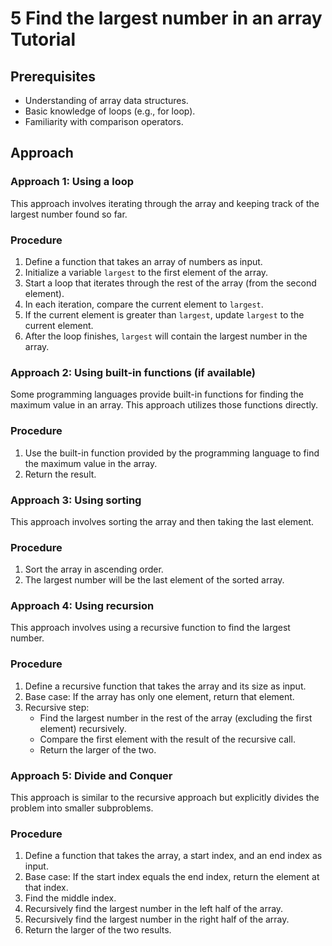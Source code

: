 # 5 Find the largest number in an array Tutorial

## Prerequisites

*   Understanding of array data structures.
*   Basic knowledge of loops (e.g., for loop).
*   Familiarity with comparison operators.

## Approach

### Approach 1: Using a loop

This approach involves iterating through the array and keeping track of the largest number found so far.

### Procedure

1. Define a function that takes an array of numbers as input.
2. Initialize a variable `largest` to the first element of the array.
3. Start a loop that iterates through the rest of the array (from the second element).
4. In each iteration, compare the current element to `largest`.
5. If the current element is greater than `largest`, update `largest` to the current element.
6. After the loop finishes, `largest` will contain the largest number in the array.

### Approach 2: Using built-in functions (if available)

Some programming languages provide built-in functions for finding the maximum value in an array. This approach utilizes those functions directly.

### Procedure

1. Use the built-in function provided by the programming language to find the maximum value in the array.
2. Return the result.

### Approach 3: Using sorting

This approach involves sorting the array and then taking the last element.

### Procedure

1. Sort the array in ascending order.
2. The largest number will be the last element of the sorted array.

### Approach 4: Using recursion

This approach involves using a recursive function to find the largest number.

### Procedure

1. Define a recursive function that takes the array and its size as input.
2. Base case: If the array has only one element, return that element.
3. Recursive step:
    *   Find the largest number in the rest of the array (excluding the first element) recursively.
    *   Compare the first element with the result of the recursive call.
    *   Return the larger of the two.

### Approach 5: Divide and Conquer

This approach is similar to the recursive approach but explicitly divides the problem into smaller subproblems.

### Procedure

1. Define a function that takes the array, a start index, and an end index as input.
2. Base case: If the start index equals the end index, return the element at that index.
3. Find the middle index.
4. Recursively find the largest number in the left half of the array.
5. Recursively find the largest number in the right half of the array.
6. Return the larger of the two results.
